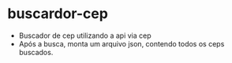 # buscardor-cep
- Buscador de cep utilizando a api via cep
- Após a busca, monta um arquivo json, contendo todos os ceps buscados.
